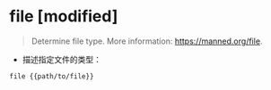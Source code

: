 # file [modified]

> Determine file type.
> More information: <https://manned.org/file>.

- 描述指定文件的类型：

`file {{path/to/file}}`

